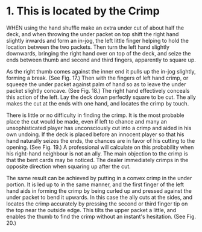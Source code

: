 # 1. This is located by the Crimp

WHEN using the hand shuffle make an extra under cut of about half the deck, and when throwing the under packet on top shift the right hand slightly inwards and form an in-jog, the left little finger helping to hold the location between the two packets. Then turn the left hand slightly downwards, bringing the right hand over on top of the deck, and seize the ends between thumb and second and third fingers, apparently to square up.

As the right thumb comes against the inner end it pulls up the in-jog slightly, forming a break. (See Fig. 17.) Then with the fingers of left hand crimp, or squeeze the under packet against palm of hand so as to leave the under packet slightly concave. (See Fig. 18.) The right hand effectively conceals this action of the left. Lay the deck down perfectly square to be cut. The ally makes the cut at the ends with one hand, and locates the crimp by touch.

There is little or no difficulty in finding the crimp. It is the most probable place the cut would be made, even if left to chance and many an unsophisticated player has unconsciously cut into a crimp and aided in his own undoing. If the deck is placed before an innocent player so that his hand naturally seizes the ends, the chances are in favor of his cutting to the opening. (See Fig. 19.) A professional will calculate on this probability when his right-hand neighbour is not an ally. The main objection to the crimp is that the bent cards may be noticed. The dealer immediately crimps in the opposite direction when squaring up after the cut.

The same result can be achieved by putting in a convex crimp in the under portion. It is led up to in the same manner, and the first finger of the left hand aids in forming the crimp by being curled up and pressed against the under packet to bend it upwards. In this case the ally cuts at the sides, and locates the crimp accurately by pressing the second or third finger tip on the top near the outside edge. This tilts the upper packet a little, and enables the thumb to find the crimp without an instant's hesitation. (See Fig. 20.)
